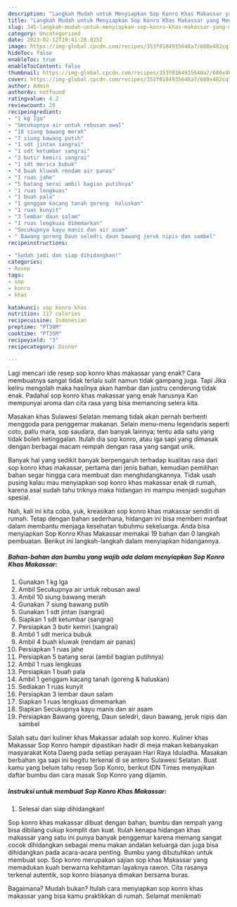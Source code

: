 ```yaml
---
description: "Langkah Mudah untuk Menyiapkan Sop Konro Khas Makassar yang Menggugah Selera "
title: "Langkah Mudah untuk Menyiapkan Sop Konro Khas Makassar yang Menggugah Selera "
slug: 345-langkah-mudah-untuk-menyiapkan-sop-konro-khas-makassar-yang-menggugah-selera
category: Uncategorized
date: 2023-02-12T19:41:28.025Z
image: https://img-global.cpcdn.com/recipes/353f0184935648a7/680x482cq70/sop-konro-khas-makassar-foto-resep-utama.jpg
hideToc: false
enableToc: true
enableTocContent: false
thumbnail: https://img-global.cpcdn.com/recipes/353f0184935648a7/680x482cq70/sop-konro-khas-makassar-foto-resep-utama.jpg
cover: https://img-global.cpcdn.com/recipes/353f0184935648a7/680x482cq70/sop-konro-khas-makassar-foto-resep-utama.jpg
author: Admin
authorAv: notfound
ratingvalue: 4.2
reviewcount: 20
recipeingredient:
- "1 kg Iga"
- "Secukupnya air untuk rebusan awal"
- "10 siung bawang merah"
- "7 siung bawang putih"
- "1 sdt jintan sangrai"
- "1 sdt ketumbar sangrai"
- "3 butir kemiri sangrai"
- "1 sdt merica bubuk"
- "4 buah kluwak rendam air panas"
- "1 ruas jahe"
- "5 batang serai ambil bagian putihnya"
- "1 ruas lengkuas"
- "1 buah pala"
- "1 genggam kacang tanah goreng  haluskan"
- "1 ruas kunyit"
- "3 lembar daun salam"
- "1 ruas lengkuas dimemarkan"
- "Secukupnya kayu manis dan air asam"
- " Bawang goreng Daun seledri daun bawang jeruk nipis dan sambel"
recipeinstructions:

- "Sudah jadi dan siap dihidangkan!"
categories:
- Resep
tags:
- sop
- konro
- khas

katakunci: sop konro khas 
nutrition: 117 calories
recipecuisine: Indonesian
preptime: "PT38M"
cooktime: "PT35M"
recipeyield: "3"
recipecategory: Dinner

---
```



Lagi mencari ide resep sop konro khas makassar yang enak? Cara membuatnya sangat tidak terlalu sulit namun tidak gampang juga. Tapi Jika keliru mengolah maka hasilnya akan hambar dan justru cenderung tidak enak. Padahal sop konro khas makassar yang enak harusnya Kan mempunyai aroma dan cita rasa yang bisa memancing selera kita.


Masakan khas Sulawesi Selatan memang tidak akan pernah berhenti menggoda para penggemar makanan. Selain menu-menu legendaris seperti coto, pallu mara, sop saudara, dan banyak lainnya; tentu ada satu yang tidak boleh ketinggalan. Itulah dia sop konro, atau iga sapi yang dimasak dengan berbagai macam rempah dengan rasa yang sangat unik.

Banyak hal yang sedikit banyak berpengaruh terhadap kualitas rasa dari sop konro khas makassar, pertama dari jenis bahan, kemudian pemilihan bahan segar hingga cara membuat dan menghidangkannya. Tidak usah pusing kalau mau menyiapkan sop konro khas makassar enak di rumah, karena asal sudah tahu triknya maka hidangan ini mampu menjadi suguhan spesial.


Nah, kali ini kita coba, yuk, kreasikan sop konro khas makassar sendiri di rumah. Tetap dengan bahan sederhana, hidangan ini bisa memberi manfaat dalam membantu menjaga kesehatan tubuhmu sekeluarga. Anda bisa menyiapkan Sop Konro Khas Makassar memakai 19 bahan dan 0 langkah pembuatan. Berikut ini langkah-langkah dalam menyiapkan hidangannya.

<!--inarticleads1-->

##### Bahan-bahan dan bumbu yang wajib ada dalam menyiapkan Sop Konro Khas Makassar:

1. Gunakan 1 kg Iga
1. Ambil Secukupnya air untuk rebusan awal
1. Ambil 10 siung bawang merah
1. Gunakan 7 siung bawang putih
1. Gunakan 1 sdt jintan (sangrai)
1. Siapkan 1 sdt ketumbar (sangrai)
1. Persiapkan 3 butir kemiri (sangrai)
1. Ambil 1 sdt merica bubuk
1. Ambil 4 buah kluwak (rendam air panas)
1. Persiapkan 1 ruas jahe
1. Persiapkan 5 batang serai (ambil bagian putihnya)
1. Ambil 1 ruas lengkuas
1. Persiapkan 1 buah pala
1. Ambil 1 genggam kacang tanah (goreng &amp; haluskan)
1. Sediakan 1 ruas kunyit
1. Persiapkan 3 lembar daun salam
1. Siapkan 1 ruas lengkuas dimemarkan
1. Siapkan Secukupnya kayu manis dan air asam
1. Persiapkan  Bawang goreng, Daun seledri, daun bawang, jeruk nipis dan sambel


Salah satu dari kuliner khas Makassar adalah sop konro. Kuliner khas Makassar Sop Konro hampir dipastikan hadir di meja makan kebanyakan masyarakat Kota Daeng pada setiap perayaan Hari Raya Iduladha. Masakan berbahan iga sapi ini begitu terkenal di se antero Sulawesi Selatan. Buat kamu yang belum tahu resep Sop Konro, berikut IDN Times menyajikan daftar bumbu dan cara masak Sop Konro yang dijamin. 

<!--inarticleads2-->

##### Instruksi untuk membuat Sop Konro Khas Makassar:


1. Selesai dan siap dihidangkan!

Sop konro khas makassar dibuat dengan bahan, bumbu dan rempah yang bisa dibilang cukup komplit dan kuat. Itulah kenapa hidangan khas makassar yang satu ini punya banyak penggemar karena memang sangat cocok dihidangkan sebagai menu makan andalan keluarga dan juga bisa dihidangkan pada acara-acara penting. Bumbu yang dibutuhkan untuk membuat sop. Sop konro merupakan sajian sop khas Makassar yang memadukan kuah berwarna kehitaman layaknya rawon. Cita rasanya terkenal autentik, sop konro biasanya dimakan bersama buras. 

Bagaimana? Mudah bukan? Itulah cara menyiapkan sop konro khas makassar yang bisa kamu praktikkan di rumah. Selamat menikmati
